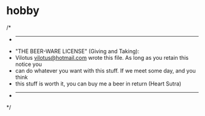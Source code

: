 hobby
=====

/*
 * ----------------------------------------------------------------------------
 * "THE BEER-WARE LICENSE" (Giving and Taking):
 * Vilotus <vilotus@hotmail.com> wrote this file. As long as you retain this notice you
 * can do whatever you want with this stuff. If we meet some day, and you think
 * this stuff is worth it, you can buy me a beer in return (Heart Sutra)
 * ----------------------------------------------------------------------------
 */
